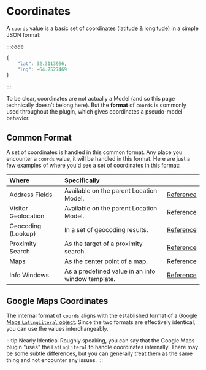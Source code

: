# Coordinates

A `coords` value is a basic set of coordinates (latitude & longitude) in a simple JSON format:

:::code
```js JSON
{
    "lat": 32.3113966,
    "lng": -64.7527469
}
```
:::

To be clear, coordinates are not actually a Model (and so this page technically doesn't belong here). But the **format** of `coords` is commonly used throughout the plugin, which gives coordinates a pseudo-model behavior.

## Common Format

A set of coordinates is handled in this common format. Any place you encounter a `coords` value, it will be handled in this format. Here are just a few examples of where you'd see a set of coordinates in this format:

| Where               | Specifically |   |
|:--------------------|:-------------|---|
| Address Fields      | Available on the parent Location Model. | [Reference](/models/location-model/#coords) |
| Visitor Geolocation | Available on the parent Location Model. | [Reference](/models/location-model/#coords) |
| Geocoding (Lookup)  | In a set of geocoding results. | [Reference](/geocoding/methods/#coords) |
| Proximity Search    | As the target of a proximity search. | [Reference](/proximity-search/options/#target) |
| Maps                | As the center point of a map. | [Reference](/maps/dynamic/#options) |
| Info Windows        | As a predefined value in an info window template. | [Reference](/maps/info-windows/#available-variables) |
 
## Google Maps Coordinates

The internal format of `coords` aligns with the established format of a [Google Maps `LatLngLiteral` object](https://developers.google.com/maps/documentation/javascript/reference/coordinates#LatLngLiteral). Since the two formats are effectively identical, you can use the values interchangeably. 

:::tip Nearly Identical
Roughly speaking, you can say that the Google Maps plugin "uses" the `LatLngLiteral` to handle coordinates internally. There may be some subtle differences, but you can generally treat them as the same thing and not encounter any issues.
:::
